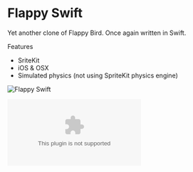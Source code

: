 # Flappy Swift #

Yet another clone of Flappy Bird. Once again written in Swift.

Features

* SriteKit
* iOS & OSX
* Simulated physics (not using SpriteKit physics engine)

![Flappy Swift](https://bitbucket.org/i4niac/flappy-swift/raw/master/Assets/FlappySwift.png)

![Keynote Slides](https://bitbucket.org/i4niac/flappy-swift/downloads/FlappySwiftTalkSlides.zip)
